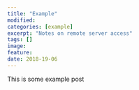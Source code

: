 ```yaml
---
title: "Example"
modified:
categories: [example] 
excerpt: "Notes on remote server access"
tags: []
image:
feature:
date: 2018-19-06
---
```


This is some example post        


